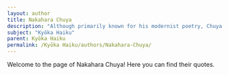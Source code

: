 ```yaml
---
layout: author
title: Nakahara Chuya
description: "Although primarily known for his modernist poetry, Chuya’s exploration of themes related to nature and existential reflection often mirrors the underlying sentiments found in the Kyōka tradition."
subject: "Kyōka Haiku"
parent: Kyōka Haiku
permalink: /Kyōka Haiku/authors/Nakahara-Chuya/
---
```


Welcome to the page of Nakahara Chuya! Here you can find their quotes.
